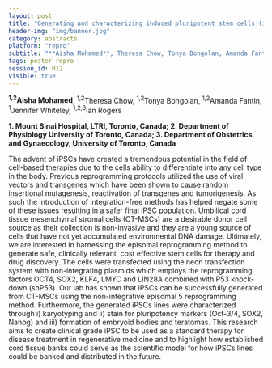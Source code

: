 ```yaml
---
layout: post
title: "Generating and characterizing induced pluripotent stem cells (iPSCs) from umbilical cord mesenchymal stromal cells (UCT-MSCs) "
header-img: "img/banner.jpg"
category: abstracts
platform: "repro"
subtitle: "**Aisha Mohamed**, Theresa Chow, Tonya Bongolan, Amanda Fantin, Jennifer Whiteley, Ian Rogers"
tags: poster repro
session_id: R12
visible: true
---
```

**<sup>1,2</sup>Aisha Mohamed**, <sup>1,2</sup>Theresa Chow, <sup>1,2</sup>Tonya Bongolan, <sup>1,2</sup>Amanda Fantin, <sup>1</sup>Jennifer Whiteley, <sup>1,2,3</sup>Ian Rogers

__1. Mount Sinai Hospital, LTRI, Toronto, Canada; 2. Department of Physiology University of Toronto, Canada; 3. Department of Obstetrics and Gynaecology, University of Toronto, Canada__


The advent of iPSCs have created a tremendous potential in the field of cell-based therapies due to the cells ability to differentiate into any cell type in the body. Previous reprogramming protocols utilized the use of viral vectors and transgenes which have been shown to cause random insertional mutagenesis, reactivation of transgenes and tumorigenesis. As such the introduction of integration-free methods has helped negate some of these issues resulting in a safer final iPSC population. Umbilical cord tissue mesenchymal stromal cells (CT-MSCs) are a desirable donor cell source as their collection is non-invasive and they are a young source of cells that have not yet accumulated environmental DNA damage. Ultimately, we are interested in harnessing the episomal reprogramming method to generate safe, clinically relevant, cost effective stem cells for therapy and drug discovery. The cells were transfected using the neon transfection system with non-integrating plasmids which employs the reprogramming factors OCT4, SOX2, KLF4, LMYC and LIN28A combined with P53 knock-down (shP53). Our lab has shown that iPSCs can be successfully generated from CT-MSCs using the non-integrative episomal 5 reprogramming method. Furthermore, the generated iPSCs lines were characterized through i) karyotyping and ii) stain for pluripotency markers (Oct-3/4, SOX2, Nanog) and iii) formation of embryoid bodies and teratomas. This research aims to create clinical grade iPSC to be used as a standard therapy for disease treatment in regenerative medicine and to highlight how established cord tissue banks could serve as the scientific model for how iPSCs lines could be banked and distributed in the future. 
